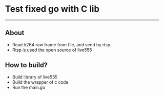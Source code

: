 # Test fixed go with C lib
---
## About
* Read h264 raw frame from file, and send by rtsp.
* Rtsp is used the open source of live555 

## How to build?
* Build library of live555
* Build the wrapper of c code
* Run the main.go

